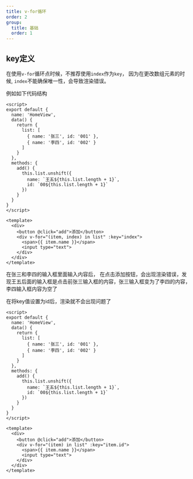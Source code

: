```yaml
---
title: v-for循环
order: 2
group:
  title: 基础
  order: 1
---
```


## key定义

在使用`v-for`循环点时候，不推荐使用`index`作为`key`， 因为在更改数组元素的时候, `index`不能确保唯一性，会导致渲染错误。

例如如下代码结构

```vue
<script>
export default {
  name: 'HomeView',
  data() {
    return {
      list: [
        { name: '张三', id: '001' },
        { name: '李四', id: '002' }
      ]
    }
  },
  methods: {
    add() {
      this.list.unshift({
        name: `王五${this.list.length + 1}`,
        id: `00${this.list.length + 1}`
      })
    }
  }
}
</script>

<template>
  <div>
    <button @click="add">添加</button>
    <div v-for="(item, index) in list" :key="index">
      <span>{{ item.name }}</span>
      <input type="text">
    </div>
  </div>
</template>
```

在张三和李四的输入框里面输入内容后， 在点击添加按钮，会出现渲染错误，发现王五后面的输入框是点击前张三输入框的内容，张三输入框变为了李四的内容，李四输入框内容为空了

在将key值设置为id后，渲染就不会出现问题了

```vue
<script>
export default {
  name: 'HomeView',
  data() {
    return {
      list: [
        { name: '张三', id: '001' },
        { name: '李四', id: '002' }
      ]
    }
  },
  methods: {
    add() {
      this.list.unshift({
        name: `王五${this.list.length + 1}`,
        id: `00${this.list.length + 1}`
      })
    }
  }
}
</script>

<template>
  <div>
    <button @click="add">添加</button>
    <div v-for="(item) in list" :key="item.id">
      <span>{{ item.name }}</span>
      <input type="text">
    </div>
  </div>
</template>

```
